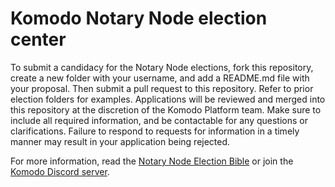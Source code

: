 # Komodo Notary Node election center

To submit a candidacy for the Notary Node elections, fork this repository, create a new folder with your username, and add a README.md file with your proposal. Then submit a pull request to this repository.
Refer to prior election folders for examples. Applications will be reviewed and merged into this repository at the discretion of the Komodo Platform team.
Make sure to include all required information, and be contactable for any questions or clarifications. Failure to respond to requests for information in a timely manner may result in your application being rejected.

For more information, read the [Notary Node Election Bible](https://github.com/KomodoPlatform/dPoW/blob/dev/doc/bible.md) or join the [Komodo Discord server](https://komodoplatform.com/discord).
